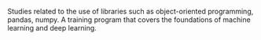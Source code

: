 Studies related to the use of libraries such as object-oriented programming, pandas, numpy.
A training program that covers the foundations of machine learning and deep learning.
